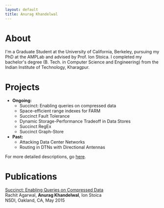 ```yaml
---
layout: default
title: Anurag Khandelwal
---
```

# About

I'm a Graduate Student at the University of California, Berkeley, pursuing my 
PhD at the AMPLab and advised by Prof. Ion Stoica. I completed my bachelor's 
degree (B. Tech. in Computer Science and Engineering) from the Indian Institute 
of Technology, Kharagpur.

# Projects
- **Ongoing:**
    - Succinct: Enabling queries on compressed data
	- Space-efficient range indexes for FARM
	- Succinct Fault Tolerance
	- Dynamic Storage-Performance Tradeoff in Data Stores
	- Succinct RegEx
	- Succinct Graph-Store
- **Past:**
	- Attacking Data Center Networks
	- Routing in DTNs with Directional Antennas

For more detailed descriptions, go [here](/projects).

# Publications
[Succinct: Enabling Queries on Compressed Data](https://www.usenix.org/system/files/conference/nsdi15/nsdi15-paper-agarwal.pdf)<br>
Rachit Agarwal, **Anurag Khandelwal**, Ion Stoica<br>
NSDI, Oakland, CA, May 2015
